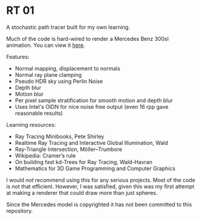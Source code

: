# RT 01

A stochastic path tracer built for my own learning.

Much of the code is hard-wired to render a Mercedes Benz 300sl animation. You can view it [here](https://www.youtube.com/1234).

Features:
- Normal mapping, displacement to normals
- Normal ray plane clamping
- Pseudo HDR sky using Perlin Noise
- Depth blur
- Motion blur
- Per pixel sample stratification for smooth motion and depth blur
- Uses Intel's OIDN for nice noise free output (even 16 rpp gave reasonable results)

Learning resources:
- Ray Tracing Minibooks, Pete Shirley
- Realtime Ray Tracing and Interactive Global Illumination, Wald
- Ray-Triangle Intersection, Möller–Trumbore
- Wikipedia: Cramer’s rule
- On building fast kd-Trees for Ray Tracing, Wald-Havran
- Mathematics for 3D Game Programming and Computer Graphics

I would _not_ recommend using this for any serious projects. Most of the code is not that efficient. However, I was satisfied, given this was my first attempt at making a renderer that could draw more than just spheres.

Since the Mercedes model is copyrighted it has not been committed to this repository.
